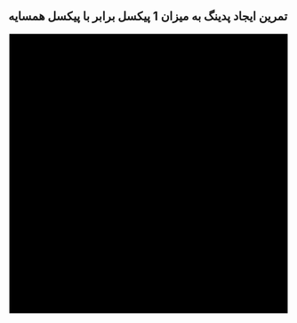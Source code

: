 ## تمرین ایجاد پدینگ به میزان 1 پیکسل برابر با پیکسل همسایه


![image padding](/../exercises/msg67/asset/finalPadding.png)
